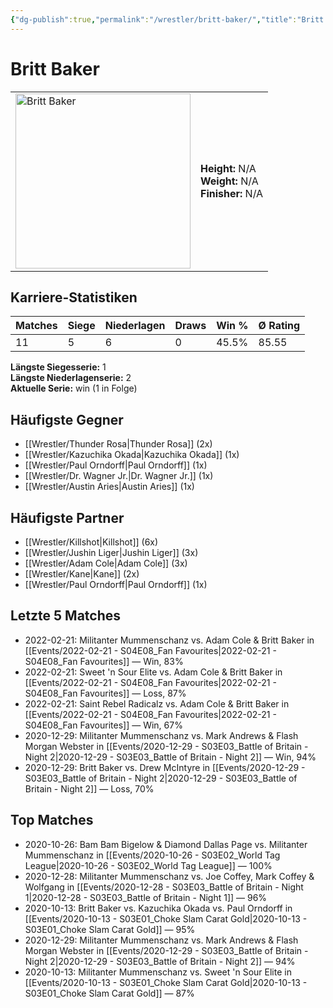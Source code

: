 ```yaml
---
{"dg-publish":true,"permalink":"/wrestler/britt-baker/","title":"Britt Baker","tags":["wrestler"],"noteIcon":""}
---
```



# Britt Baker

<table>
        <tr>
        <td><img src="https://github.com/CptSpaulding1980/choke-slam-wrestling/releases/download/images/Britt_Baker.png" width="280" alt="Britt Baker"></td>
        <td>
        <b>Height:</b> N/A<br>
        <b>Weight:</b> N/A<br>
        <b>Finisher:</b> N/A<br>
        </td>
        </tr>
        </table>
        

## Karriere-Statistiken

| Matches | Siege | Niederlagen | Draws | Win % | Ø Rating |
|---------|-------|-------------|-------|-------|-----------|
| 11 | 5 | 6 | 0 | 45.5% | 85.55 |

**Längste Siegesserie:** 1<br>**Längste Niederlagenserie:** 2<br>**Aktuelle Serie:** win (1 in Folge)


## Häufigste Gegner
- [[Wrestler/Thunder Rosa\|Thunder Rosa]] (2x)
- [[Wrestler/Kazuchika Okada\|Kazuchika Okada]] (1x)
- [[Wrestler/Paul Orndorff\|Paul Orndorff]] (1x)
- [[Wrestler/Dr. Wagner Jr.\|Dr. Wagner Jr.]] (1x)
- [[Wrestler/Austin Aries\|Austin Aries]] (1x)

## Häufigste Partner
- [[Wrestler/Killshot\|Killshot]] (6x)
- [[Wrestler/Jushin Liger\|Jushin Liger]] (3x)
- [[Wrestler/Adam Cole\|Adam Cole]] (3x)
- [[Wrestler/Kane\|Kane]] (2x)
- [[Wrestler/Paul Orndorff\|Paul Orndorff]] (1x)

## Letzte 5 Matches
- 2022-02-21: Militanter Mummenschanz vs. Adam Cole & Britt Baker in [[Events/2022-02-21 - S04E08_Fan Favourites\|2022-02-21 - S04E08_Fan Favourites]] — Win, 83%
- 2022-02-21: Sweet 'n Sour Elite vs. Adam Cole & Britt Baker in [[Events/2022-02-21 - S04E08_Fan Favourites\|2022-02-21 - S04E08_Fan Favourites]] — Loss, 87%
- 2022-02-21: Saint Rebel Radicalz vs. Adam Cole & Britt Baker in [[Events/2022-02-21 - S04E08_Fan Favourites\|2022-02-21 - S04E08_Fan Favourites]] — Win, 67%
- 2020-12-29: Militanter Mummenschanz vs. Mark Andrews & Flash Morgan Webster in [[Events/2020-12-29 - S03E03_Battle of Britain - Night 2\|2020-12-29 - S03E03_Battle of Britain - Night 2]] — Win, 94%
- 2020-12-29: Britt Baker vs. Drew McIntyre in [[Events/2020-12-29 - S03E03_Battle of Britain - Night 2\|2020-12-29 - S03E03_Battle of Britain - Night 2]] — Loss, 70%

## Top Matches
- 2020-10-26: Bam Bam Bigelow & Diamond Dallas Page vs. Militanter Mummenschanz in [[Events/2020-10-26 - S03E02_World Tag League\|2020-10-26 - S03E02_World Tag League]] — 100%
- 2020-12-28: Militanter Mummenschanz vs. Joe Coffey, Mark Coffey & Wolfgang in [[Events/2020-12-28 - S03E03_Battle of Britain - Night 1\|2020-12-28 - S03E03_Battle of Britain - Night 1]] — 96%
- 2020-10-13: Britt Baker vs. Kazuchika Okada vs. Paul Orndorff in [[Events/2020-10-13 - S03E01_Choke Slam Carat Gold\|2020-10-13 - S03E01_Choke Slam Carat Gold]] — 95%
- 2020-12-29: Militanter Mummenschanz vs. Mark Andrews & Flash Morgan Webster in [[Events/2020-12-29 - S03E03_Battle of Britain - Night 2\|2020-12-29 - S03E03_Battle of Britain - Night 2]] — 94%
- 2020-10-13: Militanter Mummenschanz vs. Sweet 'n Sour Elite in [[Events/2020-10-13 - S03E01_Choke Slam Carat Gold\|2020-10-13 - S03E01_Choke Slam Carat Gold]] — 87%
